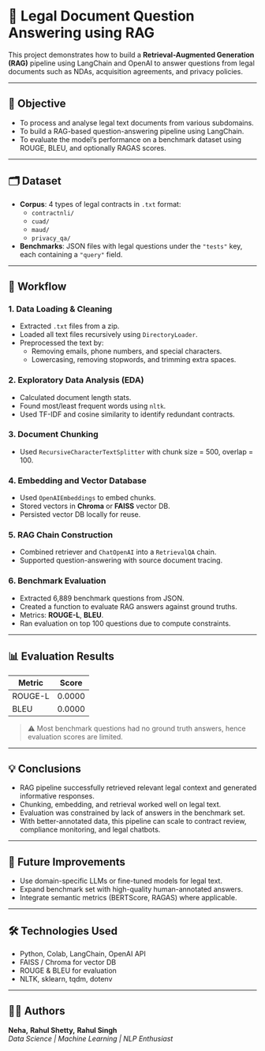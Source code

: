 # 📄 Legal Document Question Answering using RAG

This project demonstrates how to build a **Retrieval-Augmented Generation (RAG)** pipeline using LangChain and OpenAI to answer questions from legal documents such as NDAs, acquisition agreements, and privacy policies.

---

## 🎯 Objective

- To process and analyse legal text documents from various subdomains.
- To build a RAG-based question-answering pipeline using LangChain.
- To evaluate the model’s performance on a benchmark dataset using ROUGE, BLEU, and optionally RAGAS scores.

---

## 🗂️ Dataset

- **Corpus**: 4 types of legal contracts in `.txt` format:
  - `contractnli/`
  - `cuad/`
  - `maud/`
  - `privacy_qa/`
- **Benchmarks**: JSON files with legal questions under the `"tests"` key, each containing a `"query"` field.

---

## 🧪 Workflow

### 1. Data Loading & Cleaning
- Extracted `.txt` files from a zip.
- Loaded all text files recursively using `DirectoryLoader`.
- Preprocessed the text by:
  - Removing emails, phone numbers, and special characters.
  - Lowercasing, removing stopwords, and trimming extra spaces.

### 2. Exploratory Data Analysis (EDA)
- Calculated document length stats.
- Found most/least frequent words using `nltk`.
- Used TF-IDF and cosine similarity to identify redundant contracts.

### 3. Document Chunking
- Used `RecursiveCharacterTextSplitter` with chunk size = 500, overlap = 100.

### 4. Embedding and Vector Database
- Used `OpenAIEmbeddings` to embed chunks.
- Stored vectors in **Chroma** or **FAISS** vector DB.
- Persisted vector DB locally for reuse.

### 5. RAG Chain Construction
- Combined retriever and `ChatOpenAI` into a `RetrievalQA` chain.
- Supported question-answering with source document tracing.

### 6. Benchmark Evaluation
- Extracted 6,889 benchmark questions from JSON.
- Created a function to evaluate RAG answers against ground truths.
- Metrics: **ROUGE-L**, **BLEU**.
- Ran evaluation on top 100 questions due to compute constraints.

---

## 📊 Evaluation Results

| Metric     | Score     |
|------------|-----------|
| ROUGE-L    | 0.0000    |
| BLEU       | 0.0000    |

> ⚠️ Most benchmark questions had no ground truth answers, hence evaluation scores are limited.

---

## 💡 Conclusions

- RAG pipeline successfully retrieved relevant legal context and generated informative responses.
- Chunking, embedding, and retrieval worked well on legal text.
- Evaluation was constrained by lack of answers in the benchmark set.
- With better-annotated data, this pipeline can scale to contract review, compliance monitoring, and legal chatbots.

---

## 🚀 Future Improvements

- Use domain-specific LLMs or fine-tuned models for legal text.
- Expand benchmark set with high-quality human-annotated answers.
- Integrate semantic metrics (BERTScore, RAGAS) where applicable.

---

## 🛠️ Technologies Used

- Python, Colab, LangChain, OpenAI API
- FAISS / Chroma for vector DB
- ROUGE & BLEU for evaluation
- NLTK, sklearn, tqdm, dotenv

---

## 👨‍💻 Authors

**Neha,** **Rahul Shetty,** **Rahul Singh**  
*Data Science | Machine Learning | NLP Enthusiast*
